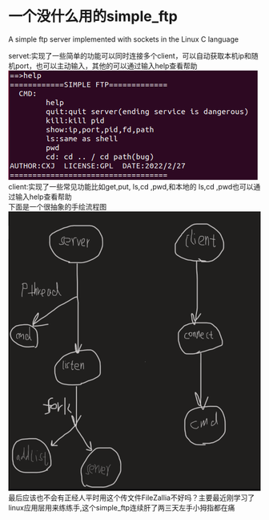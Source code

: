 # 一个没什么用的simple_ftp
A simple ftp server implemented with sockets in the Linux C language

servet:实现了一些简单的功能可以同时连接多个client，可以自动获取本机ip和随机port，也可以主动输入，其他的可以通过输入help查看帮助  
![](https://raw.githubusercontent.com/CXJ007/simple_ftp/master/picture/QQ%E6%88%AA%E5%9B%BE20220228142919.png)  
client:实现了一些常见功能比如get,put, ls,cd ,pwd,和本地的 ls,cd ,pwd也可以通过输入help查看帮助  
下面是一个很抽象的手绘流程图  
![](https://raw.githubusercontent.com/CXJ007/simple_ftp/master/picture/QQ%E6%88%AA%E5%9B%BE20220228140730.png)  
最后应该也不会有正经人平时用这个传文件FileZallia不好吗？主要最近刚学习了linux应用层用来练练手,这个simple_ftp连续肝了两三天左手小拇指都在痛
